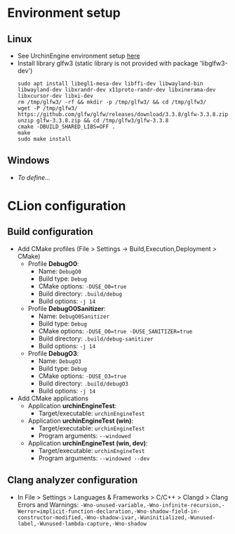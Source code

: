 # Environment setup
## Linux
* See UrchinEngine environment setup [here](https://github.com/petitg1987/urchinEngine/blob/master/DEV.md)
* Install library glfw3 (static library is not provided with package 'libglfw3-dev')
  ```
  sudo apt install libegl1-mesa-dev libffi-dev libwayland-bin libwayland-dev libxrandr-dev x11proto-randr-dev libxinerama-dev libxcursor-dev libxi-dev
  rm /tmp/glfw3/ -rf && mkdir -p /tmp/glfw3/ && cd /tmp/glfw3/
  wget -P /tmp/glfw3/ https://github.com/glfw/glfw/releases/download/3.3.8/glfw-3.3.8.zip
  unzip glfw-3.3.8.zip && cd /tmp/glfw3/glfw-3.3.8
  cmake -DBUILD_SHARED_LIBS=OFF .
  make
  sudo make install
  ```

## Windows
* *To define...*

# CLion configuration
## Build configuration
* Add CMake profiles (File > Settings -> Build,Execution,Deployment > CMake)
  * Profile **DebugO0**:
    * Name: `DebugO0`
    * Build type: `Debug`
    * CMake options: `-DUSE_O0=true`
    * Build directory: `.build/debug`
    * Build options: `-j 14`
  * Profile **DebugO0Sanitizer**:
    * Name: `DebugO0Sanitizer`
    * Build type: `Debug`
    * CMake options: `-DUSE_O0=true -DUSE_SANITIZER=true`
    * Build directory: `.build/debug-sanitizer`
    * Build options: `-j 14`    
  * Profile **DebugO3**:
    * Name: `DebugO3`
    * Build type: `Debug`
    * CMake options: `-DUSE_O3=true`
    * Build directory: `.build/debugO3`
    * Build options: `-j 14`
* Add CMake applications
  * Application **urchinEngineTest**:
    * Target/executable: `urchinEngineTest`
  * Application **urchinEngineTest (win)**:
    * Target/executable: `urchinEngineTest`
    * Program arguments: `--windowed`
  * Application **urchinEngineTest (win, dev)**:
    * Target/executable: `urchinEngineTest`
    * Program arguments: `--windowed --dev`

## Clang analyzer configuration
* In File > Settings > Languages & Frameworks > C/C++ > Clangd > Clang Errors and Warnings: `-Wno-unused-variable,-Wno-infinite-recursion,-Werror=implicit-function-declaration,-Wno-shadow-field-in-constructor-modified,-Wno-shadow-ivar,-Wuninitialized,-Wunused-label,-Wunused-lambda-capture,-Wno-shadow`